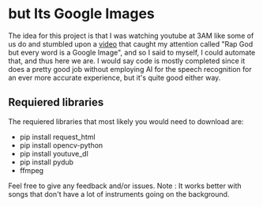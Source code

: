 ﻿# but Its Google Images
The idea for this project is that I was watching youtube at 3AM like some of us do and stumbled upon a [video](https://www.youtube.com/watch?v=hJvK3WVyIfw&t=263s) that caught my attention called "Rap God but every word is a Google Image", and so I said to myself, I could automate that, and thus here we are.
I would say code is mostly completed since it does a pretty good job without employing AI for the speech recognition for an ever more accurate experience, but it's quite good either way. 


## Requiered libraries
The requiered libraries that most likely you would need to download are:
* pip install request_html
* pip install opencv-python
* pip install youtuve_dl
* pip install pydub
* ffmpeg


Feel free to give any feedback and/or issues.
Note : It works better with songs that don't have a lot of instruments going on the background.

